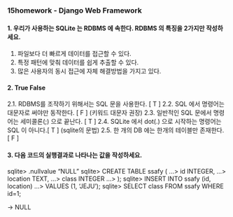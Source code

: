### 15homework - Django Web Framework

#### 1. 우리가 사용하는 SQLite 는 RDBMS 에 속한다. RDBMS 의 특징을 2가지만 작성하세요.

1. 파일보다 더 빠르게 데이터를 접근할 수 있다.
2. 특정 패턴에 맞춰 데이터를 쉽게 추출할 수 있다.
3. 많은 사용자의 동시 접근에 자체 해결방법을 가지고 있다.



#### 2. True False

2.1. RDBMS를 조작하기 위해서는 SQL 문을 사용한다. [ T ]
2.2. SQL 에서 명령어는 대문자로 써야만 동작한다. [ F ] (키워드 대문자 권장)
2.3. 일반적인 SQL 문에서 명령어는 세미콜론(;) 으로 끝난다. [ T ]
2.4. SQLite 에서 dot(.) 으로 시작하는 명령어는 SQL 이 아니다.[ T ] (sqlite의 문법)
2.5. 한 개의 DB 에는 한개의 테이블만 존재한다. [ F ]



#### 3. 다음 코드의 실행결과로 나타나는 값을 작성하세요.

sqlite> .nullvalue “NULL”
sqlite> CREATE TABLE ssafy (
...> id INTEGER,
...> location TEXT,
...> class INTEGER
...> );
sqlite> INSERT INTO ssafy (id, location)
...> VALUES (1, ‘JEJU’);
sqlite> SELECT class FROM ssafy WHERE id=1;



-> NULL

